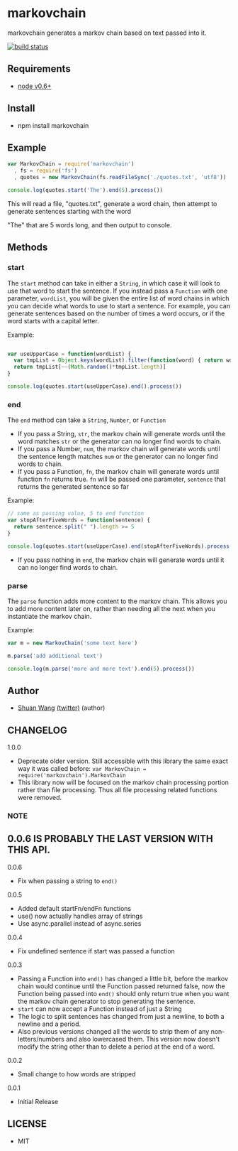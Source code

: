 markovchain
=========================================
markovchain generates a markov chain based on text passed into it.

[![build status](https://secure.travis-ci.org/swang/markovchain.png)](http://travis-ci.org/swang/markovchain)

## Requirements
- [node v0.6+](http://nodejs.org/)

## Install
- npm install markovchain

## Example

```js
var MarkovChain = require('markovchain')
  , fs = require('fs')
  , quotes = new MarkovChain(fs.readFileSync('./quotes.txt', 'utf8'))

console.log(quotes.start('The').end(5).process())
```
This will read a file, "quotes.txt", generate a word chain, then attempt to
generate sentences starting with the word

"The" that are 5 words long, and then output to console.

## Methods
### start
The `start` method can take in either a `String`, in which case it will look to
use that word to start the sentence.
If you instead pass a `Function` with one parameter, `wordList`, you will be
given the entire list of word chains in which you can decide what words to use
to start a sentence. For example, you can generate sentences based on the number
of times a word occurs, or if the word starts with a capital letter.

Example:
```js

var useUpperCase = function(wordList) {
  var tmpList = Object.keys(wordList).filter(function(word) { return word[0] >= 'A' && word[0] <= 'Z' })
  return tmpList[~~(Math.random()*tmpList.length)]
}

console.log(quotes.start(useUpperCase).end().process())
```

### end
The `end` method can take a `String`, `Number`, or `Function`

- If you pass a String, `str`, the markov chain will generate words until the
word matches `str` or the generator can no longer find words to chain.
- If you pass a Number, `num`, the markov chain will generate words until the
sentence length matches `num` or the generator can no longer find words to
chain.
- If you pass a Function, `fn`, the markov chain will generate words until
function `fn` returns true. `fn` will be passed one parameter, `sentence` that
returns the generated sentence so far

Example:
```js
// same as passing value, 5 to end function
var stopAfterFiveWords = function(sentence) {
  return sentence.split(" ").length >= 5
}

console.log(quotes.start(useUpperCase).end(stopAfterFiveWords).process())
```

- If you pass nothing in `end`, the markov chain will generate words until it
can no longer find words to chain.

### parse
The `parse` function adds more content to the markov chain. This allows you to
add more content later on, rather than needing all the next when you
instantiate the markov chain.

Example:
```js
var m = new MarkovChain('some text here')

m.parse('add additional text')

console.log(m.parse('more and more text').end(5).process())
```

## Author
- [Shuan Wang](https://github.com/swang) [(twitter)](https://twitter.com/swang) (author)

## CHANGELOG
1.0.0
- Deprecate older version. Still accessible with this library the same exact way
  it was called before: `var MarkovChain = require('markovchain').MarkovChain`
- This library now will be focused on the markov chain processing portion
  rather than file processing. Thus all file processing related functions were
  removed.

### NOTE ####
0.0.6 IS PROBABLY THE LAST VERSION WITH THIS API.
------
0.0.6
- Fix when passing a string to `end()`

0.0.5
- Added default startFn/endFn functions
- use() now actually handles array of strings
- Use async.parallel instead of async.series

0.0.4
- Fix undefined sentence if start was passed a function

0.0.3
- Passing a Function into `end()` has changed a little bit, before the markov chain would continue until
the Function passed returned false, now the Function being passed into `end()` should only return true when
you want the markov chain generator to stop generating the sentence.
- `start` can now accept a Function instead of just a String
- The logic to split sentences has changed from just a newline, to both a newline and a period.
- Also previous versions changed all the words to strip them of any non-letters/numbers and also lowercased them. This
version now doesn't modify the string other than to delete a period at the end of a word.

0.0.2
- Small change to how words are stripped

0.0.1
- Initial Release

## LICENSE
- MIT
